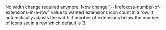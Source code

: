 No width change required anymore. Now change "--firefoxcss-number-of-extensions-in-a-row" value to wanted extensions icon count in a row. 
It automatically adjusts the width if number of extensions below the number of icons set in a row which default is 3.
